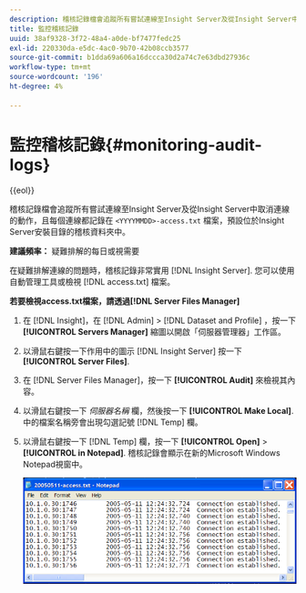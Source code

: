 ```yaml
---
description: 稽核記錄檔會追蹤所有嘗試連線至Insight Server及從Insight Server中取消連線的動作，且每個連線都記錄在 <yyyymmdd>-access.txt檔案，預設位於Insight Server安裝目錄內的「稽核」資料夾中。
title: 監控稽核記錄
uuid: 38af9328-3f72-48a4-a0de-bf7477fedc25
exl-id: 220330da-e5dc-4ac0-9b70-42b08ccb3577
source-git-commit: b1dda69a606a16dccca30d2a74c7e63dbd27936c
workflow-type: tm+mt
source-wordcount: '196'
ht-degree: 4%

---
```


# 監控稽核記錄{#monitoring-audit-logs}

{{eol}}

稽核記錄檔會追蹤所有嘗試連線至Insight Server及從Insight Server中取消連線的動作，且每個連線都記錄在 `<YYYYMMDD>-access.txt` 檔案，預設位於Insight Server安裝目錄的稽核資料夾中。

**建議頻率：** 疑難排解的每日或視需要

在疑難排解連線的問題時，稽核記錄非常實用 [!DNL Insight Server]. 您可以使用自動管理工具或檢視 [!DNL access.txt] 檔案。

**若要檢視access.txt檔案，請透過[!DNL Server Files Manager]**

1. 在 [!DNL Insight]，在 [!DNL Admin] > [!DNL Dataset and Profile] ，按一下 **[!UICONTROL Servers Manager]** 縮圖以開啟「伺服器管理器」工作區。
1. 以滑鼠右鍵按一下作用中的圖示 [!DNL Insight Server] 按一下 **[!UICONTROL Server Files]**.
1. 在 [!DNL Server Files Manager]，按一下 **[!UICONTROL Audit]** 來檢視其內容。
1. 以滑鼠右鍵按一下 *伺服器名稱* 欄，然後按一下 **[!UICONTROL Make Local]**. 中的檔案名稱旁會出現勾選記號 [!DNL Temp] 欄。
1. 以滑鼠右鍵按一下 [!DNL Temp] 欄，按一下 **[!UICONTROL Open]** > **[!UICONTROL in Notepad]**. 稽核記錄會顯示在新的Microsoft Windows Notepad視窗中。

   ![步驟資訊](assets/cfg_accesscontrol_accessFile.png)
